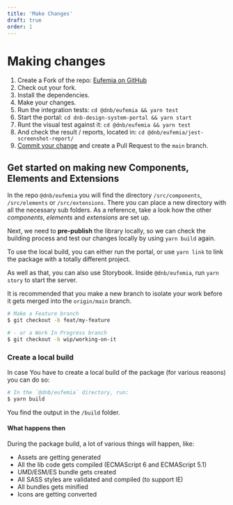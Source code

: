 ```yaml
---
title: 'Make Changes'
draft: true
order: 1
---
```


# Making changes

1. Create a Fork of the repo: [Eufemia on GitHub](https://github.com/dnbexperience/eufemia)
1. Check out your fork.
1. Install the dependencies.
1. Make your changes.
1. Run the integration tests: `cd @dnb/eufemia && yarn test`
1. Start the portal: `cd dnb-design-system-portal && yarn start`
1. Runt the visual test against it: `cd @dnb/eufemia && yarn test`
1. And check the result / reports, located in: `cd @dnb/eufemia/jest-screenshot-report/`
1. [Commit your change](/uilib/development/commit) and create a Pull Request to the `main` branch.

## Get started on making new Components, Elements and Extensions

In the repo `@dnb/eufemia` you will find the directory `/src/components`, `/src/elements` or `/src/extensions`. There you can place a new directory with all the necessary sub folders. As a reference, take a look how the other _components_, _elements_ and _extensions_ are set up.

Next, we need to **pre-publish** the library locally, so we can check the building process and test our changes locally by using `yarn build` again.

To use the local build, you can either run the portal, or use `yarn link` to link the package with a totally different project.

As well as that, you can also use Storybook. Inside `@dnb/eufemia`, run `yarn story` to start the server.

It is recommended that you make a new branch to isolate your work before it gets merged into the `origin/main` branch.

```bash
# Make a Feature branch
$ git checkout -b feat/my-feature

# - or a Work In Progress branch
$ git checkout -b wip/working-on-it
```

### Create a local build

In case You have to create a local build of the package (for various reasons) you can do so:

```bash
# In the `@dnb/eufemia` directory, run:
$ yarn build
```

You find the output in the `/build` folder.

#### What happens then

During the package build, a lot of various things will happen, like:

- Assets are getting generated
- All the lib code gets compiled (ECMAScript 6 and ECMAScript 5.1)
- UMD/ESM/ES bundle gets created
- All SASS styles are validated and compiled (to support IE)
- All bundles gets minified
- Icons are getting converted
